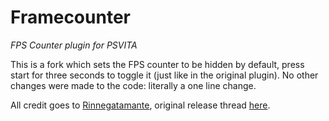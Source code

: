 # Framecounter
*FPS Counter plugin for PSVITA*

This is a fork which sets the FPS counter to be hidden by default, press start for three seconds to toggle it (just like in the original plugin).
No other changes were made to the code: literally a one line change.

All credit goes to [Rinnegatamante](https://github.com/Rinnegatamante), original release thread [here](https://wololo.net/talk/viewtopic.php?t=48014).
